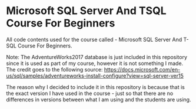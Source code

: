 # Microsoft SQL Server And TSQL Course For Beginners

All code contents used for the course called - Microsoft SQL Server And T-SQL Course For Beginners.

Note: The AdventureWorks2017 database is just included in this repository since it is used as part of my course, however it is not something I made. The credit goes to the following source: https://docs.microsoft.com/en-us/sql/samples/adventureworks-install-configure?view=sql-server-ver15

The reason why I decided to include it in this repository is because that is the exact version I have used in the course - just so that there are no differences in versions between what I am using and the students are using.
